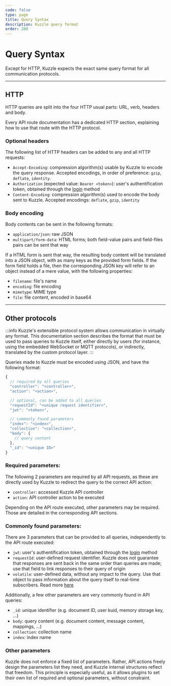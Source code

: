 ```yaml
---
code: false
type: page
title: Query Syntax
description: Kuzzle query format
order: 200
---
```


# Query Syntax

Except for HTTP, Kuzzle expects the exact same query format for all communication protocols.

---

## HTTP

HTTP queries are split into the four HTTP usual parts: URL, verb, headers and body.

Every API route documentation has a dedicated HTTP section, explaining how to use that route with the HTTP protocol.

### Optional headers

The following list of HTTP headers can be added to any and all HTTP requests:

- `Accept-Encoding`: compression algorithm(s) usable by Kuzzle to encode the query response. Accepted encodings, in order of preference: `gzip`, `deflate`, `identity`.
- `Authorization` (expected value: `Bearer <token>`): user's authentification token, obtained through the [login](/core/1/api/controllers/auth/login/) method
- `Content-Encoding`: compression algorithm(s) used to encode the body sent to Kuzzle. Accepted encodings: `deflate`, `gzip`, `identity`

### Body encoding

Body contents can be sent in the following formats:

- `application/json`: raw JSON
- `multipart/form-data`: HTML forms; both field-value pairs and field-files pairs can be sent that way

If a HTML form is sent that way, the resulting body content will be translated into a JSON object, with as many keys as the provided form fields.
If the form field holds a file, then the corresponding JSON key will refer to an object instead of a mere value, with the following properties:

- `filename`: file's name
- `encoding`: file encoding
- `mimetype`: MIME type
- `file`: file content, encoded in base64

---

## Other protocols

:::info
Kuzzle's extensible protocol system allows communication in virtually any format. This documentation section describes the format that must be used to pass queries to Kuzzle itself, either directly by users (for instance, using the embedded WebSocket or MQTT protocols), or indirectly, translated by the custom protocol layer.
:::

Queries made to Kuzzle must be encoded using JSON, and have the following format:

```js
{
  // required by all queries
  "controller": "<controller>",
  "action": "<action>",

  // optional, can be added to all queries
  "requestId": "<unique request identifier>",
  "jwt": "<token>",

  // commonly found parameters
  "index": "<index>",
  "collection": "<collection>",
  "body": {
    // query content
  },
  "_id": "<unique ID>"
}
```

### Required parameters:

The following 2 parameters are required by all API requests, as these are directly used by Kuzzle to redirect the query to the correct API action:

- `controller`: accessed Kuzzle API controller
- `action`: API controller action to be executed

Depending on the API route executed, other parameters may be required. Those are detailed in the corresponding API sections.

### Commonly found parameters:

There are 3 parameters that can be provided to all queries, independently to the API route executed:

- `jwt`: user's authentification token, obtained through the [login](/core/1/api/controllers/auth/login/) method
- `requestId`: user-defined request identifier. Kuzzle does not guarantee that responses are sent back in the same order than queries are made; use that field to link responses to their query of origin
- `volatile`: user-defined data, without any impact to the query. Use that object to pass information about the query itself to real-time subscribers. Read more [here](/core/1/api/essentials/volatile-data/)

Additionally, a few other parameters are very commonly found in API queries:

- `_id`: unique identifier (e.g. document ID, user kuid, memory storage key, ...)
- `body`: query content (e.g. document content, message content, mappings, ...)
- `collection`: collection name
- `index`: index name

### Other parameters

Kuzzle does not enforce a fixed list of parameters. Rather, API actions freely design the parameters list they need, and Kuzzle internal structures reflect that freedom.
This principle is especially useful, as it allows plugins to set their own list of required and optional parameters, without constraint.
